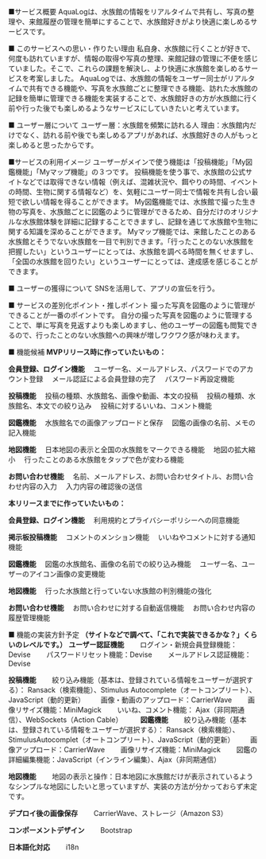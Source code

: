 ■サービス概要
AquaLogは、水族館の情報をリアルタイムで共有し、写真の整理や、来館履歴の管理を簡単にすることで、水族館好きがより快適に楽しめるサービスです。

■ このサービスへの思い・作りたい理由
私自身、水族館に行くことが好きで、何度も訪れていますが、情報の取得や写真の整理、来館記録の管理に不便を感じていました。そこで、これらの課題を解決し、より快適に水族館を楽しめるサービスを考案しました。
AquaLogでは、水族館の情報をユーザー同士がリアルタイムで共有できる機能や、写真を水族館ごとに整理できる機能、訪れた水族館の記録を簡単に管理できる機能を実装することで、水族館好きの方が水族館に行く前や行った後でも楽しめるようなサービスにしていきたいと考えています。

■ ユーザー層について
ユーザー層：水族館を頻繁に訪れる人
理由：水族館内だけでなく、訪れる前や後でも楽しめるアプリがあれば、水族館好きの人がもっと楽しめると思ったからです。

■サービスの利用イメージ
ユーザーがメインで使う機能は「投稿機能」「My図鑑機能」「Myマップ機能」の３つです。
投稿機能を使う事で、水族館の公式サイトなどでは取得できない情報（例えば、混雑状況や、餌やりの時間、イベントの時間、生物に関する情報など）を、気軽にユーザー同士で情報を共有し合い最短で欲しい情報を得ることができます。
My図鑑機能では、水族館で撮った生き物の写真を、水族館ごとに図鑑のように管理ができるため、自分だけのオリジナルな水族館体験を詳細に記録することできますし、記録を通じて水族館や生物に関する知識を深めることができます。
Myマップ機能では、来館したことのある水族館とそうでない水族館を一目で判別できます。「行ったことのない水族館を把握したい」というユーザーにとっては、水族館を調べる時間を無くせますし、「全国の水族館を回りたい」というユーザーにとっては、達成感を感じることができます。

■ ユーザーの獲得について
SNSを活用して、アプリの宣伝を行う。

■ サービスの差別化ポイント・推しポイント
撮った写真を図鑑のように管理ができることが一番のポイントです。
自分の撮った写真を図鑑のように管理することで、単に写真を見返すよりも楽しめますし、他のユーザーの図鑑も閲覧できるので、行ったことのない水族館への興味が増しワクワク感が味わえます。

■ 機能候補
**MVPリリース時に作っていたいもの：**

**会員登録、ログイン機能**
　ユーザー名、メールアドレス、パスワードでのアカウント登録
　メール認証による会員登録の完了
　パスワード再設定機能

**投稿機能**
　投稿の種類、水族館名、画像や動画、本文の投稿
　投稿の種類、水族館名、本文での絞り込み
　投稿に対するいいね、コメント機能

**図鑑機能**
　水族館名での画像アップロードと保存
　図鑑の画像の名前、メモの記入機能

**地図機能**
　日本地図の表示と全国の水族館をマークできる機能
　地図の拡大縮小
　行ったことのある水族館をタップで色が変わる機能

**お問い合わせ機能**
　名前、メールアドレス、お問い合わせタイトル、お問い合わせ内容の入力
　入力内容の確認後の送信

**本リリースまでに作っていたいもの：**

**会員登録、ログイン機能**
　利用規約とプライバシーポリシーへの同意機能

**掲示板投稿機能**
　コメントのメンション機能
　いいねやコメントに対する通知機能

**図鑑機能**
　図鑑の水族館名、画像の名前での絞り込み機能
　ユーザー名、ユーザーのアイコン画像の変更機能

**地図機能**
　行った水族館と行っていない水族館の判別機能の強化

**お問い合わせ機能**
　お問い合わせに対する自動返信機能
　お問い合わせ内容の履歴管理機能

■ 機能の実装方針予定 **（サイトなどで調べて、「これで実装できるかな？」くらいのレベルです。）**
**ユーザー認証機能**
　　ログイン・新規会員登録機能：Devise
　　パスワードリセット機能：Devise
　　メールアドレス認証機能：Devise

**投稿機能**
　　絞り込み機能（基本は、登録されている情報をユーザーが選択する）： Ransack（検索機能）、Stimulus Autocomplete（オートコンプリート）、JavaScript（動的更新）
　　画像・動画のアップロード：CarrierWave
　　画像リサイズ機能：MiniMagick
　　いいね、コメント機能： Ajax（非同期通信）、WebSockets（Action Cable）
　　
**図鑑機能**
　　絞り込み機能（基本は、登録されている情報をユーザーが選択する）： Ransack（検索機能）、StimulusAutocomplet（オートコンプリート）、JavaScript（動的更新）
　　画像アップロード：CarrierWave
　　画像リサイズ機能：MiniMagick
　　図鑑の詳細編集機能：JavaScript（インライン編集）、Ajax（非同期通信）

**地図機能**
　　地図の表示と操作：日本地図に水族館だけが表示されているようなシンプルな地図にしたいと思っていますが、実装の方法が分かっておらず未定です。

**デプロイ後の画像保存**
　　CarrierWave、ストレージ（Amazon S3）

**コンポーメントデザイン**
　　Bootstrap

**日本語化対応**
　　i18n